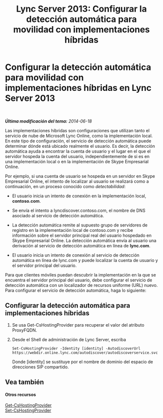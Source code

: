 ﻿---
title: 'Lync Server 2013: Configurar la detección automática para movilidad con implementaciones híbridas'
TOCTitle: Configurar la detección automática para movilidad con implementaciones híbridas
ms:assetid: f838af79-d8b4-4122-b81c-7889573d143e
ms:mtpsurl: https://technet.microsoft.com/es-es/library/JJ215885(v=OCS.15)
ms:contentKeyID: 48277214
ms.date: 01/07/2017
mtps_version: v=OCS.15
ms.translationtype: HT
---

# Configurar la detección automática para movilidad con implementaciones híbridas en Lync Server 2013

 

_**Última modificación del tema:** 2014-06-18_

Las implementaciones híbridas son configuraciones que utilizan tanto el servicio de nube de Microsoft Lync Online, como la implementación local. En este tipo de configuración, el servicio de detección automática puede determinar dónde está ubicado realmente el usuario. Es decir, la detección automática ayuda a encontrar la cuenta de usuario y el lugar en el que el servidor hospeda la cuenta del usuario, independientemente de si es en una implementación local o en la implementación de Skype Empresarial Online.

Por ejemplo, si una cuenta de usuario se hospeda en un servidor en Skype Empresarial Online, el intento de localizar al usuario se realizará como a continuación, en un proceso conocido como *detectabilidad*:

  - El usuario inicia un intento de conexión en la implementación local, **contoso.com**.

  - Se envía el intento a lyncdiscover.contoso.com, el nombre de DNS asociado al servicio de detección automática.

  - La detección automática remite al supuesto grupo de servidores de registro en la implementación local de contoso.com y recibe información sobre el servidor principal real del usuario hospedado en Skype Empresarial Online. La detección automática envía al usuario una derivación al servicio de detección automática en línea de **lync.com**.

  - El usuario inicia un intento de conexión al servicio de detección automática en línea de lync.com y puede localizar la cuenta de usuario y el servidor principal del usuario.

Para que clientes móviles puedan descubrir la implementación en la que se encuentra el servidor principal del usuario, debe configurar el servicio de detección automática con un localizador de recursos uniforme (URL) nuevo. Para configurar el servicio de detección automática, haga lo siguiente:

## Configurar la detección automática para implementaciones híbridas

1.  Se usa Get-CsHostingProvider para recuperar el valor del atributo ProxyFQDN.

2.  Desde el Shell de administración de Lync Server, escriba
    
        Set-CsHostingProvider -Identity [identity] -AutodiscoverUrl https://webdir.online.lync.com/autodiscover/autodiscoverservice.svc/root
    
    Donde \[identity\] se sustituye por el nombre de dominio del espacio de direcciones SIP compartido.

## Vea también

#### Otros recursos

[Get-CsHostingProvider](https://docs.microsoft.com/en-us/powershell/module/skype/Get-CsHostingProvider)  
[Set-CsHostingProvider](set-cshostingprovider.md)

